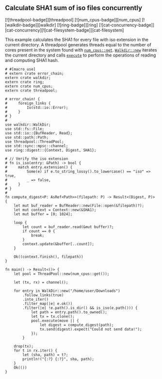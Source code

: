 ## Calculate SHA1 sum of iso files concurrently

[![threadpool-badge]][threadpool] [![num_cpus-badge]][num_cpus] [![walkdir-badge]][walkdir] [![ring-badge]][ring] [![cat-concurrency-badge]][cat-concurrency][![cat-filesystem-badge]][cat-filesystem]

This example calculates the SHA1 for every file with iso extension in the
current directory. A threadpool generates threads equal to the number of cores
present in the system found with [`num_cpus::get`].  [`Walkdir::new`] iterates
the current directory and calls [`execute`] to perform the operations of reading
and computing SHA1 hash.

```rust,no_run
# #[macro_use]
# extern crate error_chain;
extern crate walkdir;
extern crate ring;
extern crate num_cpus;
extern crate threadpool;

# error_chain! {
#     foreign_links {
#         Io(std::io::Error);
#     }
# }
#
use walkdir::WalkDir;
use std::fs::File;
use std::io::{BufReader, Read};
use std::path::Path;
use threadpool::ThreadPool;
use std::sync::mpsc::channel;
use ring::digest::{Context, Digest, SHA1};

# // Verify the iso extension
# fn is_iso(entry: &Path) -> bool {
#     match entry.extension() {
#         Some(e) if e.to_string_lossy().to_lowercase() == "iso" => true,
#         _ => false,
#     }
# }
#
fn compute_digest<P: AsRef<Path>>(filepath: P) -> Result<(Digest, P)> {
    let mut buf_reader = BufReader::new(File::open(&filepath)?);
    let mut context = Context::new(&SHA1);
    let mut buffer = [0; 1024];

    loop {
        let count = buf_reader.read(&mut buffer)?;
        if count == 0 {
            break;
        }
        context.update(&buffer[..count]);
    }

    Ok((context.finish(), filepath))
}

fn main() -> Result<()> {
    let pool = ThreadPool::new(num_cpus::get());

    let (tx, rx) = channel();

    for entry in WalkDir::new("/home/user/Downloads")
        .follow_links(true)
        .into_iter()
        .filter_map(|e| e.ok())
        .filter(|e| !e.path().is_dir() && is_iso(e.path())) {
            let path = entry.path().to_owned();
            let tx = tx.clone();
            pool.execute(move || {
                let digest = compute_digest(path);
                tx.send(digest).expect("Could not send data!");
            });
        }

    drop(tx);
    for t in rx.iter() {
        let (sha, path) = t?;
        println!("{:?} {:?}", sha, path);
    }
    Ok(())
}
```

[`execute`]: https://docs.rs/threadpool/*/threadpool/struct.ThreadPool.html#method.execute
[`num_cpus::get`]: https://docs.rs/num_cpus/*/num_cpus/fn.get.html
[`Walkdir::new`]: https://docs.rs/walkdir/*/walkdir/struct.WalkDir.html#method.new
